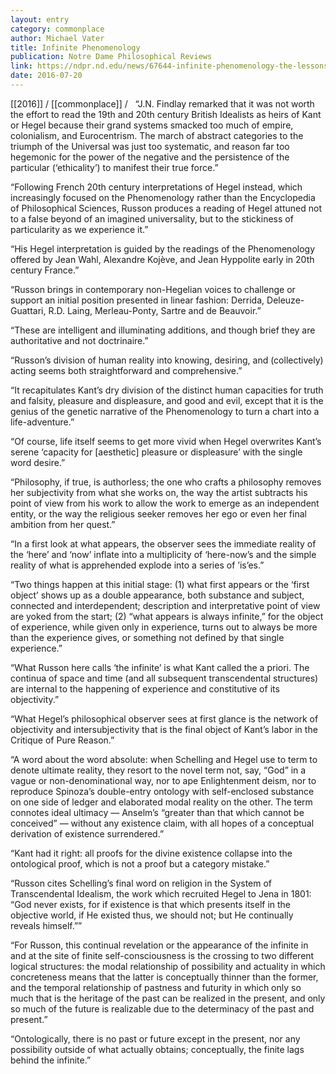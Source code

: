 ```yaml
---
layout: entry
category: commonplace
author: Michael Vater
title: Infinite Phenomenology
publication: Notre Dame Philosophical Reviews
link: https://ndpr.nd.edu/news/67644-infinite-phenomenology-the-lessons-of-hegels-science-of-experience/
date: 2016-07-20
---
```


[[2016]] / [[commonplace]] / 
 
“J.N. Findlay remarked that it was not worth the effort to read the 19th and 20th century British Idealists as heirs of Kant or Hegel because their grand systems smacked too much of empire, colonialism, and Eurocentrism. The march of abstract categories to the triumph of the Universal was just too systematic, and reason far too hegemonic for the power of the negative and the persistence of the particular (‘ethicality’) to manifest their true force.”

“Following French 20th century interpretations of Hegel instead, which increasingly focused on the Phenomenology rather than the Encyclopedia of Philosophical Sciences, Russon produces a reading of Hegel attuned not to a false beyond of an imagined universality, but to the stickiness of particularity as we experience it.”

“His Hegel interpretation is guided by the readings of the Phenomenology offered by Jean Wahl, Alexandre Kojève, and Jean Hyppolite early in 20th century France.”

“Russon brings in contemporary non-Hegelian voices to challenge or support an initial position presented in linear fashion: Derrida, Deleuze-Guattari, R.D. Laing, Merleau-Ponty, Sartre and de Beauvoir.”

“These are intelligent and illuminating additions, and though brief they are authoritative and not doctrinaire.”

“Russon’s division of human reality into knowing, desiring, and (collectively) acting seems both straightforward and comprehensive.”

“It recapitulates Kant’s dry division of the distinct human capacities for truth and falsity, pleasure and displeasure, and good and evil, except that it is the genius of the genetic narrative of the Phenomenology to turn a chart into a life-adventure.”

“Of course, life itself seems to get more vivid when Hegel overwrites Kant’s serene ‘capacity for [aesthetic] pleasure or displeasure’ with the single word desire.”

“Philosophy, if true, is authorless; the one who crafts a philosophy removes her subjectivity from what she works on, the way the artist subtracts his point of view from his work to allow the work to emerge as an independent entity, or the way the religious seeker removes her ego or even her final ambition from her quest.”

“In a first look at what appears, the observer sees the immediate reality of the ‘here’ and ‘now’ inflate into a multiplicity of ‘here-now’s and the simple reality of what is apprehended explode into a series of ’is’es.”

“Two things happen at this initial stage: (1) what first appears or the ‘first object’ shows up as a double appearance, both substance and subject, connected and interdependent; description and interpretative point of view are yoked from the start; (2) “what appears is always infinite,” for the object of experience, while given only in experience, turns out to always be more than the experience gives, or something not defined by that single experience.”

“What Russon here calls ‘the infinite’ is what Kant called the a priori. The continua of space and time (and all subsequent transcendental structures) are internal to the happening of experience and constitutive of its objectivity.”

“What Hegel’s philosophical observer sees at first glance is the network of objectivity and intersubjectivity that is the final object of Kant’s labor in the Critique of Pure Reason.”

“A word about the word absolute: when Schelling and Hegel use to term to denote ultimate reality, they resort to the novel term not, say, “God” in a vague or non-denominational way, nor to ape Enlightenment deism, nor to reproduce Spinoza’s double-entry ontology with self-enclosed substance on one side of ledger and elaborated modal reality on the other. The term connotes ideal ultimacy — Anselm’s “greater than that which cannot be conceived” — without any existence claim, with all hopes of a conceptual derivation of existence surrendered.”

“Kant had it right: all proofs for the divine existence collapse into the ontological proof, which is not a proof but a category mistake.”

“Russon cites Schelling’s final word on religion in the System of Transcendental Idealism, the work which recruited Hegel to Jena in 1801: “God never exists, for if existence is that which presents itself in the objective world, if He existed thus, we should not; but He continually reveals himself.””

“For Russon, this continual revelation or the appearance of the infinite in and at the site of finite self-consciousness is the crossing to two different logical structures: the modal relationship of possibility and actuality in which concreteness means that the latter is conceptually thinner than the former, and the temporal relationship of pastness and futurity in which only so much that is the heritage of the past can be realized in the present, and only so much of the future is realizable due to the determinacy of the past and present.”

“Ontologically, there is no past or future except in the present, nor any possibility outside of what actually obtains; conceptually, the finite lags behind the infinite.”

